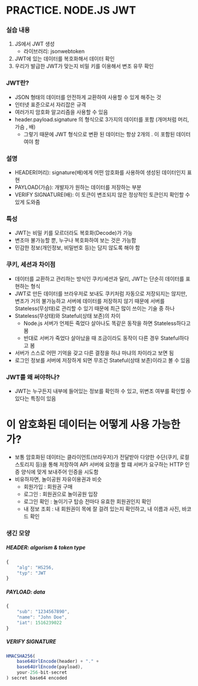 # PRACTICE. NODE.JS JWT

### 실습 내용
   1. JS에서 JWT 생성
      - 라이브러리: jsonwebtoken
   2. JWT에 있는 데이터를 복호화해서 데이터 확인
   3. 우리가 발급한 JWT가 맞는지 비밀 키를 이용해서 변조 유무 확인

### JWT란?
   - JSON 형태의 데이터를 안전하게 교환하여 사용할 수 있게 해주는 것
   - 인터넷 표준으로서 자리잡은 규격
   - 여러가지 암호화 알고리즘을 사용할 수 있음
   - header.payload.signature 의 형식으로 3가지의 데이터를 포함 (개머처럼 머리, 가슴 , 배)
     - 그렇기 때문에 JWT 형식으로 변환 된 데이터는 항상 2개의 . 이 포함된 데이터여야 함

### 설명
   - HEADER(머리): signature(배)에게 어떤 암호화를 사용하여 생성된 데이터인지 표현
   - PAYLOAD(가슴): 개발자가 원하는 데이터를 저장하는 부분
   - VERIFY SIGNATURE(배): 이 토큰이 변조되지 않은 정상적인 토큰인지 확인할 수 있게 도와줌

### 특성
   - JWT는 비밀 키를 모르더라도 복호화(Decode)가 가능
   - 변조마 불가능할 뿐, 누구나 복호화하여 보는 것은 가능함
   - 민감한 정보(개인정보, 비밀번호 등)는 담지 않도록 해야 함

### 쿠키, 세션과 차이점
   - 데이터를 교환하고 관리하는 방식인 쿠키/세션과 달리, JWT는 단순히 데이터를 표현하는 형식
   - JWT로 만든 데이터를 브라우저로 보내도 쿠키처럼 자동으로 저장되지는 않지만, 변조가 거의 불가능하고 서버에 데이터를 저장하지 않기 때문에 서버를 Stateless(무상태)로 관리할 수 있기 때문에 최근 많이 쓰이는 기술 중 하나
   - Stateless(무상태)와 Stateful(상태 보존)의 차이
     * Node.js 서버가 언제든 죽었다 살아나도 똑같은 동작을 하면 Stateless하다고 봄
     * 반대로 서버가 죽었다 살아났을 때 조금이라도 동작이 다른 경우 Stateful하다고 봄
   - 서버가 스스로 어떤 기억을 갖고 다른 결정을 하냐 마냐의 차이라고 보면 됨
   - 로그인 정보를 서버에 저장하게 되면 무조건 Stateful(상태 보존)이라고 볼 수 있음

### JWT를 왜 써야하나?
   - JWT는 누구든지 내부에 들어있는 정보를 확인하 수 있고, 위변조 여부를 확인할 수 있다는 특징이 있음

# 이 암호화된 데이터는 어떻게 사용 가능한가?
   - 보통 암호화된 데이터는 클라이언트(브라우저)가 전달받아 다양한 수단(쿠키, 로컬스토리지 등)을 통해 저장하여 API 서버에 요청을 할 떄 서버가 요구하는 HTTP 인증 양식에 맞게 보내주어 인증을 시도함
   - 비유하자면, 놀이공원 자유이용권과 비슷
     * 회원가입 : 회원권 구매
     * 로그인 : 회원권으로 놀이공원 입장
     * 로그인 확인 : 놀이기구 탑승 전마다 유효한 회원권인지 확인
     * 내 정보 조회 : 내 회원권이 목에 잘 걸려 있는지 확인하고, 내 이름과 사진, 바코드 확인


### 생긴 모양
##### HEADER: algorism & token type
```javascript
{
    "alg": "HS256,
    "typ": "JWT
}
```
##### PAYLOAD: data
```javascript
{
    "sub": "1234567890",
    "name": "John Doe",
    "iat": 1516239022
}
```
##### VERIFY SIGNATURE
```javascript
HMACSHA256(
    base64UrlEncode(header) + "." +
    base64UrlEncode(payload),
    your-256-bit-secret
) secret base64 encoded
```